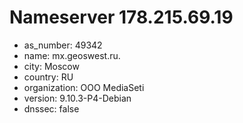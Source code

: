 # Nameserver 178.215.69.19

* as_number: 49342
* name: mx.geoswest.ru.
* city: Moscow
* country: RU
* organization: OOO MediaSeti
* version: 9.10.3-P4-Debian
* dnssec: false
